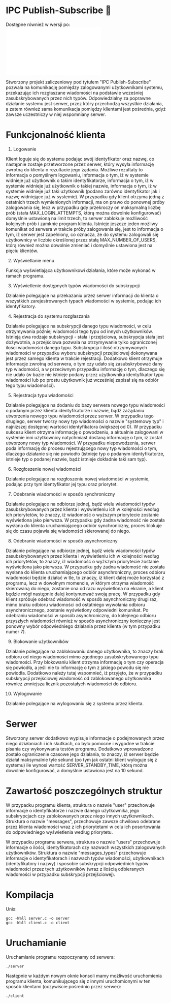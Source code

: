 IPC Publish-Subscribe 💬
========
Dostępne również w wersji po: ![English](README.md)

Stworzony projekt zaliczeniowy pod tytułem "IPC Publish-Subscribe" pozwala na komunikację pomiędzy zalogowanymi użytkownikami systemu, przekazując ich rozgłaszane wiadomości na podstawie wcześniej zasubskrybowanych przez nich typów. Odpowiedzialny za poprawne działanie systemu jest serwer, przez który przechodzą wszystkie działania, a zatem również sama komunikacja pomiędzy klientami jest pośrednia, gdyż zawsze uczestniczy w niej wspomniany serwer.

Funkcjonalność klienta
========
1. Logowanie

Klient loguje się do systemu podając swój identyfikator oraz nazwę, co następnie zostaje przetworzone przez serwer, który wysyła informację zwrotną do klienta o rezultacie jego żądania. Możliwe rezultaty to informacja o pomyślnym logowaniu, informacja o tym, iż w systemie widnieje już użytkownik o takim identyfikatorze, informacja o tym, iż w systemie widnieje już użytkownik o takiej nazwie, informacja o tym, iż w systemie widnieje już taki użytkownik (podano zarówno identyfikator jak i nazwę widniejące już w systemie). W przypadku gdy klient otrzyma jedną z ostatnich trzech wymienionych informacji, ma on prawo do ponownej próby zalogowania się, lecz w przypadku gdy przekroczy on maksymalną liczbę prób (stała MAX_LOGIN_ATTEMPTS, którą można dowolnie konfigurować) domyślnie ustawioną na limit trzech, to serwer zablokuje możliwość kolejnych prób i zamknie program klienta. Istnieje jeszcze jeden możliwy komunikat od serwera w trakcie próby zalogowania się, jest to informacja o tym, iż serwer jest zapełniony, co oznacza, że do systemu zalogowali się użytkownicy w liczbie określonej przez stałą MAX_NUMBER_OF_USERS, którą również można dowolnie zmieniać i domyślnie ustawiona jest na pięciu klientów.

2. Wyświetlanie menu

Funkcja wyświetlająca użytkownikowi działania, które może wykonać w ramach programu.

3. Wyświetlenie dostępnych typów wiadomości do subskrypcji

Działanie polegające na przekazaniu przez serwer informacji do klienta o wszystkich zarejestrowanych typach wiadomości w systemie, podając ich identyfikatory.

4. Rejestracja do systemu rozgłaszania

Działanie polegające na subskrypcji danego typu wiadomości, w celu otrzymywania później wiadomości tego typu od innych użytkowników. Istnieją dwa rodzaje subskrypcji - stała i przejściowa, subskrypcja stała jest dożywotnia, a przejściowa pozwala na otrzymywanie tylko ograniczonej ilości wiadomości danego typu. Subskrypcja i ilość otrzymywanych wiadomości w przypadku wyboru subskrypcji przejściowej dokonywana jest przez samego klienta w trakcie rejestracji. Dodatkowo klient otrzymuje informacje zwrotną od serwera, o tym czy udało się zasubskrybować dany typ wiadomości, a w przeciwnym przypadku informację o tym, dlaczego się nie udało (w bazie nie istnieje podany przez użytkownika identyfikator typu wiadomości lub po prostu użytkownik już wcześniej zapisał się na odbiór tego typu wiadomości).

5. Rejestracja typu wiadomości

Działanie polegające na dodaniu do bazy serwera nowego typu wiadomości o podanym przez klienta identyfikatorze i nazwie, bądź zażądaniu utworzenia nowego typu wiadomości przez serwer. W przypadku tego drugiego, serwer tworzy nowy typ wiadomości o nazwie "systemowy typ" i najniższej dostępnej wartości identyfikatora (większej od 0). W przypadku sukcesu klient otrzyma informację o powodzeniu, a aktualnie zalogowani w systemie inni użytkownicy natychmiast dostaną informację o tym, iż został utworzony nowy typ wiadomości. W przypadku niepowodzenia, serwer poda informację do procesu rejestrującego nowy typ wiadomości o tym, dlaczego działanie się nie powiodło (istnieje typ o podanym identyfikatorze, istnieje typ o podanej nazwie, bądź istnieje dokładnie taki sam typ).

6. Rozgłoszenie nowej wiadomości

Działanie polegające na rozgłoszeniu nowej wiadomości w systemie, podając przy tym identyfikator jej typu oraz priorytet.

7. Odebranie wiadomości w sposób synchroniczny

Działanie polegające na odbiorze jednej, bądź wielu wiadomości typów zasubskrybowanych przez klienta i wyświetleniu ich w kolejności według ich priorytetów, to znaczy, iż wiadomość o wyższym priorytecie zostanie wyświetlona jako pierwsza. W przypadku gdy żadna wiadomość nie została wysłana do klienta uruchamiającego odbiór synchroniczny, proces blokuje się do czasu pojawia się wiadomości skierowanej do niego.

8. Odebranie wiadomości w sposób asynchroniczny

Działanie polegające na odbiorze jednej, bądź wielu wiadomości typów zasubskrybowanych przez klienta i wyświetleniu ich w kolejności według ich priorytetów, to znaczy, iż wiadomość o wyższym priorytecie zostanie wyświetlona jako pierwsza. W przypadku gdy żadna wiadomość nie została wysłana do klienta uruchamiającego odbiór asynchroniczny, proces odbioru wiadomości będzie działać w tle, to znaczy, iż klient dalej może korzystać z programu, lecz w dowolnym momencie, w którym otrzyma wiadomość skierowaną do niego, zostanie ona od razu wyświetlona na ekranie, a klient będzie mógł następnie dalej kontynuować swoją pracę. W przypadku gdy klient spróbuje odebrać wiadomość w sposób asynchroniczny drugi raz, mimo braku odbioru wiadomości od ostatniego wywołania odbioru asynchronicznego, zostanie wyświetlony odpowiedni komunikat. Po odebraniu wiadomości w sposób asynchroniczny, do kolejnego odbioru przyszłych wiadomości również w sposób asynchroniczny konieczny jest ponowny wybór odpowiedniego działania przez klienta (w tym przypadku numer 7).

9. Blokowanie użytkowników

Działanie polegające na zablokowaniu danego użytkownika, to znaczy brak odbioru od niego wiadomości mimo zgodnego zasubskrybowanego typu wiadomości. Przy blokowaniu klient otrzyma informację o tym czy operacja się powiodła, a jeśli nie to informację o tym z jakiego powodu się nie powiodła. Dodatkowo należy tutaj wspomnieć, iż przyjęto, że w przypadku subskrypcji przejściowej wiadomość od zablokowanego użytkownika również zmniejsza licznik pozostałych wiadomości do odbioru.

10. Wylogowanie

Działanie polegające na wylogowaniu się z systemu przez klienta.

Serwer
========
Stworzony serwer dodatkowo wypisuje informacje o podejmowanych przez niego działaniach i ich skutkach, co było pomocne i wygodne w trakcie pisania czy wykonywania testów programu. Dodatkowo wprowadzone zostało ograniczenie czasowe jego działania, to znaczy, iż serwer będzie działał maksymalnie tyle sekund (po tym jak ostatni klient wyloguje się z systemu) ile wynosi wartość SERVER_STANDBY_TIME, którą można dowolnie konfigurować, a domyślnie ustawiona jest na 10 sekund.

Zawartość poszczególnych struktur
========
W przypadku programu klienta, struktura o nazwie "user" przechowuje informacje o identyfikatorze i nazwie danego użytkownika, jego subskrypcjach czy zablokowanych przez niego innych użytkownikach. Struktura o nazwie "messages", przechowuje zawsze chwilowo odebrane przez klienta wiadomości wraz z ich priorytetami w celu ich posortowania do odpowiedniego wyświetlenia według priorytetu.

W przypadku programu serwera, struktura o nazwie "users" przechowuje informacje o ilości, identyfikatorach czy nazwach wszystkich zalogowanych użytkowników. Struktura o nazwie "messages_types" przechowuje informacje o identyfikatorach i nazwach typów wiadomości, użytkownikach (identyfikatory i nazwy) i sposobie subskrypcji odpowiednich typów wiadomości przez tych użytkowników (wraz z ilością odbieranych wiadomości w przypadku subskrypcji przejściowej). 

Kompilacja
========
Unix:

<code>gcc -Wall server.c -o server</code>\
<code>gcc -Wall client.c -o client</code>

Uruchamianie
========
Uruchamianie programu rozpoczynamy od serwera:

<code>./server</code>

Następnie w każdym nowym oknie konsoli mamy możliwość uruchomienia programu klienta, komunikującego się z innymi uruchomionymi w ten sposób klientami (oczywiście pośrednio przez serwer):

<code>./client</code>
